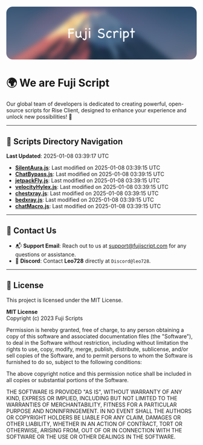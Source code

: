 ![Banner](.github/b.webp)

# 🌍 **We are Fuji Script**

Our global team of developers is dedicated to creating powerful, open-source scripts for Rise Client, designed to enhance your experience and unlock new possibilities! 🌟

---
<!-- SCRIPTS_NAVIGATION_START -->
## 📂 **Scripts Directory Navigation**

**Last Updated**: 2025-01-08 03:39:17 UTC

- **[SilentAura.js](scripts/SilentAura.js)**: Last modified on 2025-01-08 03:39:15 UTC
- **[ChatBypass.js](scripts/ChatBypass.js)**: Last modified on 2025-01-08 03:39:15 UTC
- **[jetpackFly.js](scripts/jetpackFly.js)**: Last modified on 2025-01-08 03:39:15 UTC
- **[velocityHylex.js](scripts/velocityHylex.js)**: Last modified on 2025-01-08 03:39:15 UTC
- **[chestxray.js](scripts/chestxray.js)**: Last modified on 2025-01-08 03:39:15 UTC
- **[bedxray.js](scripts/bedxray.js)**: Last modified on 2025-01-08 03:39:15 UTC
- **[chatMacro.js](scripts/chatMacro.js)**: Last modified on 2025-01-08 03:39:15 UTC

<!-- SCRIPTS_NAVIGATION_END -->

---

## 💬 **Contact Us**  
- 📬 **Support Email**: Reach out to us at [support@fujiscript.com](mailto:support@fujiscript.com) for any questions or assistance.  
- 💬 **Discord**: Contact **Leo728** directly at `Discord@leo728`.

---

## 📜 **License**

This project is licensed under the MIT License.  

**MIT License**  
Copyright (c) 2023 Fuji Scripts  

Permission is hereby granted, free of charge, to any person obtaining a copy of this software and associated documentation files (the "Software"), to deal in the Software without restriction, including without limitation the rights to use, copy, modify, merge, publish, distribute, sublicense, and/or sell copies of the Software, and to permit persons to whom the Software is furnished to do so, subject to the following conditions:  

The above copyright notice and this permission notice shall be included in all copies or substantial portions of the Software.  

THE SOFTWARE IS PROVIDED "AS IS", WITHOUT WARRANTY OF ANY KIND, EXPRESS OR IMPLIED, INCLUDING BUT NOT LIMITED TO THE WARRANTIES OF MERCHANTABILITY, FITNESS FOR A PARTICULAR PURPOSE AND NONINFRINGEMENT. IN NO EVENT SHALL THE AUTHORS OR COPYRIGHT HOLDERS BE LIABLE FOR ANY CLAIM, DAMAGES OR OTHER LIABILITY, WHETHER IN AN ACTION OF CONTRACT, TORT OR OTHERWISE, ARISING FROM, OUT OF OR IN CONNECTION WITH THE SOFTWARE OR THE USE OR OTHER DEALINGS IN THE SOFTWARE.  
